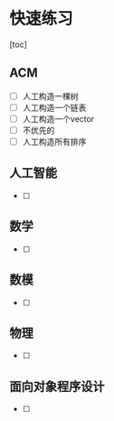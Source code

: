 # 快速练习



[toc]



## ACM

* [ ] 人工构造一棵树
* [ ] 人工构造一个链表
* [ ] 人工构造一个vector
* [ ] 不优先的
* [ ] 人工构造所有排序

## 人工智能

* [ ] 

## 数学

* [ ] 

## 数模

* [ ] 

## 物理

* [ ] 

## 面向对象程序设计

* [ ] 

